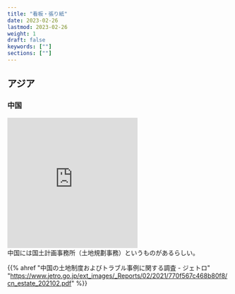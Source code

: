 ```yaml
---
title: "看板・張り紙"
date: 2023-02-26
lastmod: 2023-02-26
weight: 1
draft: false
keywords: [""]
sections: [""]
---
```



## アジア
### 中国

<div class="googlemap-if">
<iframe src="https://www.google.com/maps/embed?pb=!4v1677631991814!6m8!1m7!1sqReeysV-IPppywXA9F7exQ!2m2!1d22.50003401832478!2d114.1426036756709!3f140.16812715672356!4f-8.240520907513186!5f3.3122765867488697" width="295" height="295" style="border:0;" allowfullscreen="" loading="lazy" referrerpolicy="no-referrer-when-downgrade"></iframe>
<div class="description">
中国には国土計画事務所（土地規劃事務）というものがあるらしい。

{{% ahref "中国の土地制度およびトラブル事例に関する調査 - ジェトロ" "https://www.jetro.go.jp/ext_images/_Reports/02/2021/770f567c468b80f8/cn_estate_202102.pdf" %}}
</div>
</div>